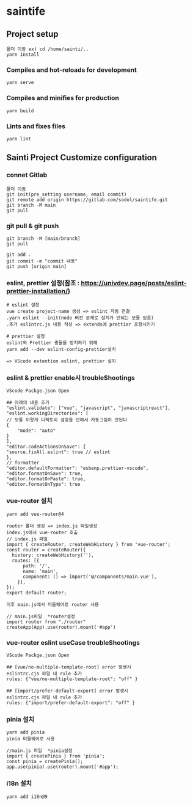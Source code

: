 # saintife

## Project setup

```
폴더 이동 ex) cd /home/sainti/..
yarn install
```

### Compiles and hot-reloads for development

```
yarn serve
```

### Compiles and minifies for production

```
yarn build
```

### Lints and fixes files

```
yarn lint
```

## Sainti Project Customize configuration

### connet Gitlab

```
폴더 이동
git init(pre_setting username, email commit)
git remote add origin https://gitlab.com/sodol/saintife.git
git branch -M main
git pull
```

### git pull & git push

```
git branch -M [main/branch]
git pull

git add .
git commit -m "commit 내용"
git push [origin main]
```

### eslint, prettier 설정(참조 : https://univdev.page/posts/eslint-prettier-installation/)

```
# eslint 설정
vue create project-name 생성 => eslint 자동 연결
.yarn eslint --init(node 버전 문제로 설치가 안되는 모듈 있음)
.추가 eslintrc.js 내용 작성 => extends에 prettier 포함시키기

# prettier 설정
eslint와 Prettier 충돌을 방지하기 위해
yarn add --dev eslint-config-prettier설치

=> VScode extention eslint, prettier 설치
```

### eslint & prettier enable시 troubleShootings

```
VScode Packge.json Open

## 아래의 내용 추가
"eslint.validate": ["vue", "javascript", "javascriptreact"],
"eslint.workingDirectories": [
// 보통 이렇게 디렉토리 설정을 안해서 자동고침이 안된다
{
    "mode": "auto"
}
],
"editor.codeActionsOnSave": {
"source.fixAll.eslint": true // eslint
},
// formatter
"editor.defaultFormatter": "esbenp.prettier-vscode",
"editor.formatOnSave": true,
"editor.formatOnPaste": true,
"editor.formatOnType": true
```

### vue-router 설치

```
yarn add vue-router@4

router 폴더 생성 => index.js 파일생성
index.js에서 vue-router 호출
// index.js 파일
import { createRouter, createWebHistory } from 'vue-router';
const router = createRouter({
  history: createWebHistory(''),
  routes: [{
      path: '/',
      name: 'main',
      component: () => import('@/components/main.vue'),
    }],
});
export default router;

이후 main.js에서 미들웨어로 router 사용

// main.js파일  *router설정
import router from "./router"
createApp(App).use(router).mount('#app')
```

### vue-router eslint useCase troubleShootings

```
VScode Packge.json Open

## [vue/no-multiple-template-root] error 발생시
eslintrc.cjs 파일 내 rule 추가
rules: {"vue/no-multiple-template-root": "off" }

## [import/prefer-default-export] error 발생시
eslintrc.cjs 파일 내 rule 추가
rules: {"import/prefer-default-export": "off" }
```

### pinia 설치

```
yarn add pinia
pinia 미들웨어로 사용

//main.js 파일  *pinia설정
import { createPinia } from 'pinia';
const pinia = createPinia();
app.use(pinia).use(router).mount('#app');
```

### i18n 설치

```
yarn add i18n@9
```
